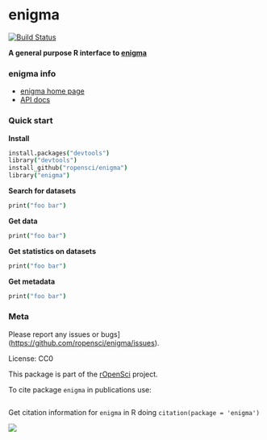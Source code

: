 enigma
=======

[![Build Status](https://api.travis-ci.org/ropensci/enigma.png)](https://travis-ci.org/ropensci/enigma)

**A general purpose R interface to [enigma](https://app.enigma.io/)**

### enigma info

+ [enigma home page](https://app.enigma.io/)
+ [API docs](https://app.enigma.io/api)

### Quick start

**Install**

```coffee
install.packages("devtools")
library("devtools")
install_github("ropensci/enigma")
library("enigma")
```

**Search for datasets**

```coffee
print("foo bar")
```

**Get data**

```coffee
print("foo bar")
```

**Get statistics on datasets**

```coffee
print("foo bar")
```

**Get metadata**

```coffee
print("foo bar")
```

### Meta

Please report any issues or bugs](https://github.com/ropensci/enigma/issues).

License: CC0

This package is part of the [rOpenSci](http://ropensci.org/packages) project.

To cite package `enigma` in publications use:

```coffee

```

Get citation information for `enigma` in R doing `citation(package = 'enigma')`

[![](http://ropensci.org/public_images/github_footer.png)](http://ropensci.org)